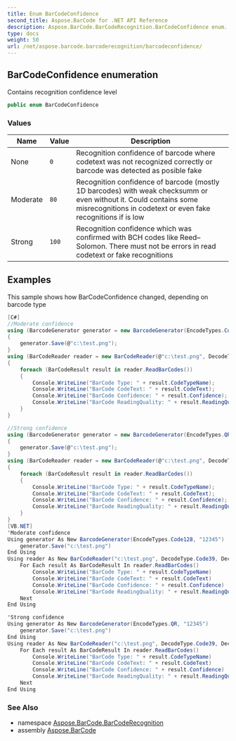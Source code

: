 ```yaml
---
title: Enum BarCodeConfidence
second_title: Aspose.BarCode for .NET API Reference
description: Aspose.BarCode.BarCodeRecognition.BarCodeConfidence enum. Contains recognition confidence level
type: docs
weight: 50
url: /net/aspose.barcode.barcoderecognition/barcodeconfidence/
---
```

## BarCodeConfidence enumeration

Contains recognition confidence level

```csharp
public enum BarCodeConfidence
```

### Values

| Name | Value | Description |
| --- | --- | --- |
| None | `0` | Recognition confidence of barcode where codetext was not recognized correctly or barcode was detected as posible fake |
| Moderate | `80` | Recognition confidence of barcode (mostly 1D barcodes) with weak checksumm or even without it. Could contains some misrecognitions in codetext or even fake recognitions if  is low |
| Strong | `100` | Recognition confidence which was confirmed with BCH codes like Reed–Solomon. There must not be errors in read codetext or fake recognitions |

## Examples

This sample shows how BarCodeConfidence changed, depending on barcode type

```csharp
[C#]
//Moderate confidence
using (BarcodeGenerator generator = new BarcodeGenerator(EncodeTypes.Code128, "12345"))
{
    generator.Save(@"c:\test.png");
}
using (BarCodeReader reader = new BarCodeReader(@"c:\test.png", DecodeType.Code39, DecodeType.Code128))
{
    foreach (BarCodeResult result in reader.ReadBarCodes())
    {
        Console.WriteLine("BarCode Type: " + result.CodeTypeName);
        Console.WriteLine("BarCode CodeText: " + result.CodeText);
        Console.WriteLine("BarCode Confidence: " + result.Confidence);
        Console.WriteLine("BarCode ReadingQuality: " + result.ReadingQuality);
    }
}

//Strong confidence
using (BarcodeGenerator generator = new BarcodeGenerator(EncodeTypes.QR, "12345"))
{
    generator.Save(@"c:\test.png");
}
using (BarCodeReader reader = new BarCodeReader(@"c:\test.png", DecodeType.Code39, DecodeType.QR))
{
    foreach (BarCodeResult result in reader.ReadBarCodes())
    {
        Console.WriteLine("BarCode Type: " + result.CodeTypeName);
        Console.WriteLine("BarCode CodeText: " + result.CodeText);
        Console.WriteLine("BarCode Confidence: " + result.Confidence);
        Console.WriteLine("BarCode ReadingQuality: " + result.ReadingQuality);
    }
}
[VB.NET]
'Moderate confidence
Using generator As New BarcodeGenerator(EncodeTypes.Code128, "12345")
    generator.Save("c:\test.png")
End Using
Using reader As New BarCodeReader("c:\test.png", DecodeType.Code39, DecodeType.Code128)
    For Each result As BarCodeResult In reader.ReadBarCodes()
        Console.WriteLine("BarCode Type: " + result.CodeTypeName)
        Console.WriteLine("BarCode CodeText: " + result.CodeText)
        Console.WriteLine("BarCode Confidence: " + result.Confidence)
        Console.WriteLine("BarCode ReadingQuality: " + result.ReadingQuality)
    Next
End Using

'Strong confidence
Using generator As New BarcodeGenerator(EncodeTypes.QR, "12345")
    generator.Save("c:\test.png")
End Using
Using reader As New BarCodeReader("c:\test.png", DecodeType.Code39, DecodeType.QR)
    For Each result As BarCodeResult In reader.ReadBarCodes()
        Console.WriteLine("BarCode Type: " + result.CodeTypeName)
        Console.WriteLine("BarCode CodeText: " + result.CodeText)
        Console.WriteLine("BarCode Confidence: " + result.Confidence)
        Console.WriteLine("BarCode ReadingQuality: " + result.ReadingQuality)
    Next
End Using
```

### See Also

* namespace [Aspose.BarCode.BarCodeRecognition](../../aspose.barcode.barcoderecognition/)
* assembly [Aspose.BarCode](../../)


